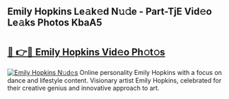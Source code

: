## Emily Hopkins Le𝚊k𝚎d N𝚞𝚍e - Part-TjE Vid𝚎o Le𝚊ks Photos KbaA5

# <h2><a href="http://fbehi5.evod.top/?m=Emily+Hopkins">🔗 👉🔴 Emily Hopkins Vid𝚎o Ph𝚘t𝚘s</a></h2>

[![Emily Hopkins N𝚞d𝚎s](https://i.imgur.com/8V9OHl7.gif)](http://fbehi5.evod.top/?m=Emily+Hopkins)
Online personality Emily Hopkins with a focus on dance and lifestyle content. Visionary artist Emily Hopkins, celebrated for their creative genius and innovative approach to art. 
